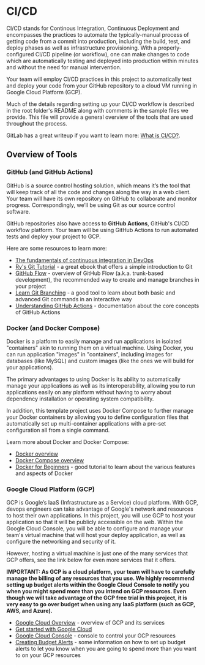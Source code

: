 # CI/CD

CI/CD stands for Continous Integration, Continuous Deployment and encompasses the practices to automate the typically-manual process of getting code from a commit into production, including the build, test, and deploy phases as well as infrastructure provisioning. With a properly-configured CI/CD pipeline (or workflow), one can make changes to code which are automatically testing and deployed into production within minutes and without the need for manual intervention.

Your team will employ CI/CD practices in this project to automatically test and deploy your code from your GitHub repository to a cloud VM running in Google Cloud Platform (GCP).

Much of the details regarding setting up your CI/CD workflow is described in the root folder's README along with comments in the sample files we provide. This file will provide a general overview of the tools that are used throughout the process.

GitLab has a great writeup if you want to learn more: [What is CI/CD?](https://about.gitlab.com/topics/ci-cd/).

## Overview of Tools

### GitHub (and GitHub Actions)

GitHub is a source control hosting solution, which means it’s the tool that will keep track of all the code and changes along the way in a web client. Your team will have its own repository on GitHub to collaborate and monitor progress. Correspondingly, we’ll be using Git as our source control software.

GitHub repositories also have access to **GitHub Actions**, GitHub's CI/CD workflow platform. Your team will be using GitHub Actions to run automated tests and deploy your project to GCP.

Here are some resources to learn more:
- [The fundamentals of continuous integration in DevOps](https://resources.github.com/devops/fundamentals/ci-cd/integration/)
- [Ry's Git Tutorial](https://www.smashwords.com/books/view/498426) - a great ebook that offers a simple introduction to Git
- [GitHub Flow](https://docs.github.com/en/get-started/quickstart/github-flow) - overview of GitHub Flow (a.k.a. trunk-based development), the recommended way to create and manage branches in your project
- [Learn Git Branching](https://learngitbranching.js.org/) - a good tool to learn about both basic and advanced Git commands in an interactive way
- [Understanding GitHub Actions](https://docs.github.com/en/actions/learn-github-actions/understanding-github-actions) - documentation about the core concepts of GitHub Actions

### Docker (and Docker Compose)

Docker is a platform to easily manage and run applications in isolated "containers" akin to running them on a virtual machine. Using Docker, you can run application "images" in "containers", including images for databases (like MySQL) and custom images (like the ones we will build for your applications).

The primary advantages to using Docker is its ability to automatically manage your applications as well as its interoperability, allowing you to run applications easily on any platform without having to worry about dependency installation or operating system compatibility.

In addition, this template project uses Docker Compose to further manage your Docker containers by allowing you to define configuration files that automatically set up multi-container applications with a pre-set configuration all from a single command.

Learn more about Docker and Docker Compose:

- [Docker overview](https://docs.docker.com/get-started/overview/)
- [Docker Compose overview](https://docs.docker.com/compose/)
- [Docker for Beginners](https://docker-curriculum.com/) - good tutorial to learn about the various features and aspects of Docker

### Google Cloud Platform (GCP)

GCP is Google’s IaaS (Infrastructure as a Service) cloud platform. With GCP, devops engineers can take advantage of Google's network and resources to host their own applications. In this project, you will use GCP to host your application so that it will be publicly accessible on the web. Within the Google Cloud Console, you will be able to configure and manage your team's virtual machine that will host your deploy application, as well as configure the networking and security of it.

However, hosting a virtual machine is just one of the many services that GCP offers, see the link below for even more services that it offers.

**IMPORTANT: As GCP is a cloud platform, your team will have to carefully manage the billing of any resources that you use. We highly recommend setting up budget alerts within the Google Cloud Console to notify you when you might spend more than you intend on GCP resources. Even though we will take advantage of the GCP free trial in this project, it is very easy to go over budget when using any IaaS platform (such as GCP, AWS, and Azure).**

- [Google Cloud Overview](https://cloud.google.com/docs/overview) - overview of GCP and its services
- [Get started with Google Cloud
](https://cloud.google.com/docs/get-started)
- [Google Cloud Console](https://console.cloud.google.com/) - console to control your GCP resources
- [Creating Budget Alerts](https://cloud.google.com/billing/docs/how-to/budgets) - some information on how to set up budget alerts to let you know when you are going to spend more than you want to on your GCP resources